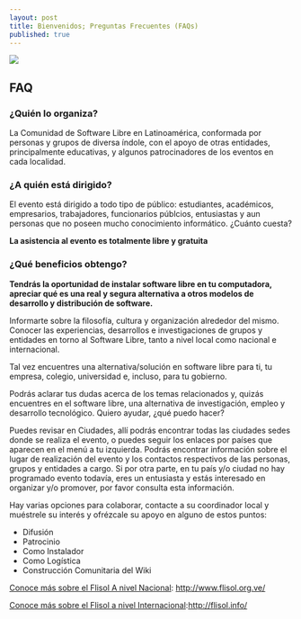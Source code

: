```yaml
---
layout: post
title: Bienvenidos; Preguntas Frecuentes (FAQs)
published: true
---
```




![]({{site.baseurl}}/https://github.com/FlisolAragua/flisolaragua.github.io/blob/master/images/Flisol-2016-banner-twitter3.png?raw=true)
## FAQ

### ¿Quién lo organiza?

La Comunidad de Software Libre en Latinoamérica, conformada por personas y grupos de diversa índole, con el apoyo de otras entidades, principalmente educativas, y algunos patrocinadores de los eventos en cada localidad.

### ¿A quién está dirigido?

El evento está dirigido a todo tipo de público: estudiantes, académicos, empresarios, trabajadores, funcionarios públcios, entusiastas y aun personas que no poseen mucho conocimiento informático.
¿Cuánto cuesta?

**La asistencia al evento es totalmente libre y gratuita**

### ¿Qué beneficios obtengo?

**Tendrás la oportunidad de instalar software libre en tu computadora, apreciar qué es una real y segura alternativa a otros modelos de desarrollo y distribución de software.**

Informarte sobre la filosofía, cultura y organización alrededor del mismo.
Conocer las experiencias, desarrollos e investigaciones de grupos y entidades en torno al Software Libre, tanto a nivel local como nacional e internacional.

Tal vez encuentres una alternativa/solución en software libre para ti, tu empresa, colegio, universidad e, incluso, para tu gobierno.

Podrás aclarar tus dudas acerca de los temas relacionados y, quizás encuentres en el software libre, una alternativa de investigación, empleo y desarrollo tecnológico.
Quiero ayudar, ¿qué puedo hacer?

Puedes revisar en Ciudades, allí podrás encontrar todas las ciudades sedes donde se realiza el evento, o puedes seguir los enlaces por países que aparecen en el menú a tu izquierda. Podrás encontrar información sobre el lugar de realización del evento y los contactos respectivos de las personas, grupos y entidades a cargo.
Si por otra parte, en tu país y/o ciudad no hay programado evento todavía, eres un entusiasta y estás interesado en organizar y/o promover, por favor consulta esta información.

Hay varias opciones para colaborar, contacte a su coordinador local y muéstrele su interés y ofrézcale su apoyo en alguno de estos puntos:

* Difusión
* Patrocinio
* Como Instalador
* Como Logística
* Construcción Comunitaria del Wiki

[Conoce más sobre el Flisol A nivel Nacional](http://www.flisol.org.ve/ "Flisol Venezuela"): http://www.flisol.org.ve/

[Conoce más sobre el Flisol a nivel Internacional](http://flisol.info/ "Flisol Internacional"):http://flisol.info/
